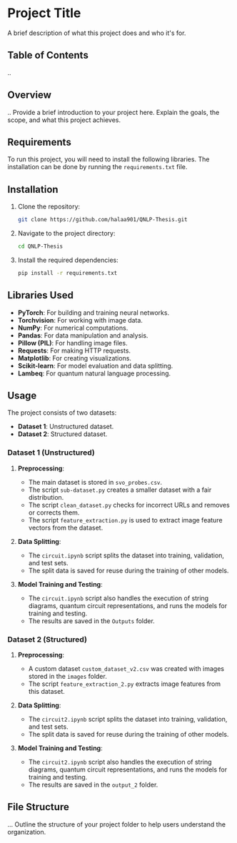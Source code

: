 # Project Title

A brief description of what this project does and who it's for.

## Table of Contents

..
## Overview
..
Provide a brief introduction to your project here. Explain the goals, the scope, and what this project achieves.

## Requirements

To run this project, you will need to install the following libraries. The installation can be done by running the `requirements.txt` file.

## Installation

1. Clone the repository:
    ```bash
    git clone https://github.com/halaa901/QNLP-Thesis.git
    ```

2. Navigate to the project directory:
    ```bash
    cd QNLP-Thesis
    ```

3. Install the required dependencies:
    ```bash
    pip install -r requirements.txt
    ```

## Libraries Used

- **PyTorch**: For building and training neural networks.
- **Torchvision**: For working with image data.
- **NumPy**: For numerical computations.
- **Pandas**: For data manipulation and analysis.
- **Pillow (PIL)**: For handling image files.
- **Requests**: For making HTTP requests.
- **Matplotlib**: For creating visualizations.
- **Scikit-learn**: For model evaluation and data splitting.
- **Lambeq**: For quantum natural language processing.

## Usage

The project consists of two datasets:

- **Dataset 1**: Unstructured dataset.
- **Dataset 2**: Structured dataset.

### Dataset 1 (Unstructured)

1. **Preprocessing**:
    - The main dataset is stored in `svo_probes.csv`.
    - The script `sub-dataset.py` creates a smaller dataset with a fair distribution.
    - The script `clean_dataset.py` checks for incorrect URLs and removes or corrects them.
    - The script `feature_extraction.py` is used to extract image feature vectors from the dataset.

2. **Data Splitting**:
    - The `circuit.ipynb` script splits the dataset into training, validation, and test sets.
    - The split data is saved for reuse during the training of other models.

3. **Model Training and Testing**:
    - The `circuit.ipynb` script also handles the execution of string diagrams, quantum circuit representations, and runs the models for training and testing.
    - The results are saved in the `Outputs` folder.
   
### Dataset 2 (Structured)

1. **Preprocessing**:
    - A custom dataset `custom_dataset_v2.csv` was created with images stored in the `images` folder.
    - The script `feature_extraction_2.py` extracts image features from this dataset.

2. **Data Splitting**:
    - The `circuit2.ipynb` script splits the dataset into training, validation, and test sets.
    - The split data is saved for reuse during the training of other models.

3. **Model Training and Testing**:
    - The `circuit2.ipynb` script also handles the execution of string diagrams, quantum circuit representations, and runs the models for training and testing.
    - The results are saved in the `output_2` folder.

## File Structure
...
Outline the structure of your project folder to help users understand the organization.

